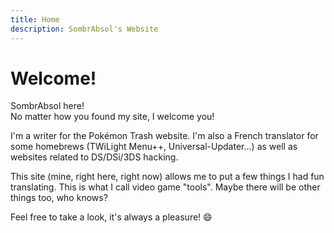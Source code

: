 ```yaml
---
title: Home
description: SombrAbsol's Website
---
```


# Welcome!

SombrAbsol here!<br>No matter how you found my site, I welcome you!

I'm a writer for the Pokémon Trash website. I'm also a French translator for some homebrews (TWiLight Menu++, Universal-Updater…) as well as websites related to DS/DSi/3DS hacking.

This site (mine, right here, right now) allows me to put a few things I had fun translating. This is what I call video game "tools". Maybe there will be other things too, who knows?

Feel free to take a look, it's always a pleasure! 😄
